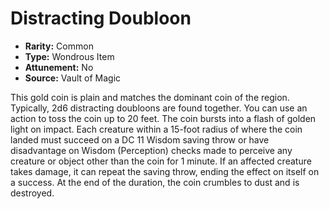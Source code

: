 # Distracting Doubloon

- **Rarity:** Common
- **Type:** Wondrous Item
- **Attunement:** No
- **Source:** Vault of Magic

This gold coin is plain and matches the dominant coin of the region. Typically, 2d6 distracting doubloons are found together. You can use an action to toss the coin up to 20 feet. The coin bursts into a flash of golden light on impact. Each creature within a 15-foot radius of where the coin landed must succeed on a DC 11 Wisdom saving throw or have disadvantage on Wisdom (Perception) checks made to perceive any creature or object other than the coin for 1 minute. If an affected creature takes damage, it can repeat the saving throw, ending the effect on itself on a success. At the end of the duration, the coin crumbles to dust and is destroyed.
